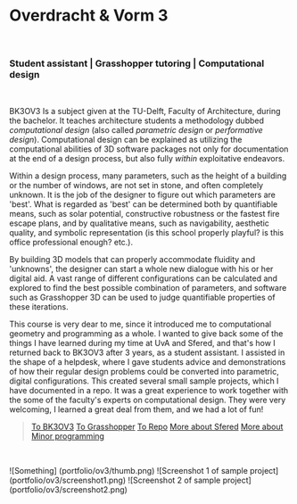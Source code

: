 # Overdracht & Vorm 3
<br>

### Student assistant | Grasshopper tutoring | Computational design
<br>

BK3OV3 Is a subject given at the TU-Delft, Faculty of Architecture, during the bachelor.
It teaches architecture students a methodology dubbed *computational design* (also called *parametric design* or *performative design*).
Computational design can be explained as utilizing the computational abilities of
3D software packages not only for documentation at the end of a design process,
but also fully *within* exploitative endeavors.

Within a design process, many parameters,
such as the height of a building or the number of windows, are not set in stone, and often completely unknown.
It is the job of the designer to figure out which parameters are 'best'.
What is regarded as 'best' can be determined both by quantifiable means,
such as solar potential, constructive robustness or the fastest fire escape plans,
and by qualitative means, such as navigability, aesthetic quality, and symbolic
representation (is this school properly playful? is this office professional enough? etc.).

By building 3D models that can properly accommodate fluidity and 'unknowns',
the designer can start a whole new dialogue with his or her digital aid.
A vast range of different configurations can be calculated and explored to find the best possible combination of parameters,
and software such as Grasshopper 3D can be used to judge quantifiable properties of these iterations.

This course is very dear to me, since it introduced me to computational geometry and programming as a whole.
I wanted to give back some of the things I have learned during my time at UvA
and Sfered, and that's how I returned back to BK3OV3 after 3 years, as a student assistant. I assisted in the shape
of a helpdesk, where I gave students advice and demonstrations of how their regular design problems could be converted into
parametric, digital configurations. This created several small sample projects, which I have documented in a repo.
It was a great experience to work together with the some of the faculty's experts on computational design.
They were very welcoming, I learned a great deal from them, and we had a lot of fun!

> [To BK3OV3](http://toi.bk.tudelft.nl/?p=bk3ov3)
> [To Grasshopper](https://www.grasshopper3d.com/)
> [To Repo](https://github.com/josfeenstra/gh-student-samples)
> [More about Sfered](#sfered)
> [More about Minor programming](#minor)



<br>

![Something] (portfolio/ov3/thumb.png)
![Screenshot 1 of sample project] (portfolio/ov3/screenshot1.png)
![Screenshot 2 of sample project] (portfolio/ov3/screenshot2.png)